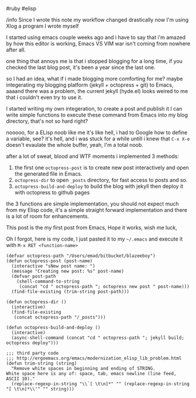 #ruby #elisp

/info Since I wrote this note my workflow changed drastically now I'm using Xlog a program I wrote myself

I started using emacs couple weeks ago and i have to say that i'm amazed by how this editor is working, Emacs VS VIM war isn't coming from nowhere after all.

one thing that annoys me is that i stopped blogging for a long time, if you checked the last blog post, it's been a year since the last one.

so I had an idea, what if i made blogging more comforting for me? maybe integerating my blogging platform (jekyll + octopress + git) to Emacs, aaaand there was a problem, the current jekyll (hyde.el) looks weired to me that i couldn't even try to use it.

I started writing my own integeration, to create a post and publish it I can write simple functions to execute these command from Emacs into my blog directory, that's not so hard right?

nooooo, for a ELisp noob like me it's like hell, i had to Google how to define a variable, see? it's hell, and i was stuck for a while untill i knew that `C-x X-e` doesn't evaulate the whole buffer, yeah, I'm a total noob.

after a lot of sweat, blood and WTF moments i implemented 3 methods:

1. the first one `octopress-post` is to create new post interactively and open the generated file in Emacs.
2. `octopress-dir` to open `_posts` directory, for fast access to posts and so.
3. `octopress-build-and-deploy` to build the blog with jekyll then deploy it with octopress to github pages

the 3 functions are simple implementation, you should not expect much from my Elisp code, it's a simple straight forward implementation and there is a lot of room for enhancements.

This post is the my first post from Emacs, Hope it works, wish me luck,

Oh I forgot, here is my code, I just pasted it to my `~/.emacs` and execute it
with `M-x RET <function-name>`

```elisp
(defvar octopress-path "/Users/emad/bitbucket/blazeeboy")
(defun octopress-post (post-name)
  (interactive "sNew post name: ")
  (message "Creating new post: %s" post-name)
  (defvar post-path
    (shell-command-to-string
     (concat "cd " octopress-path "; octopress new post " post-name)))
  (find-file-existing (trim-string post-path)))

(defun octopress-dir ()
  (interactive)
  (find-file-existing
   (concat octopress-path "/_posts")))

(defun octopress-build-and-deploy ()
  (interactive)
  (async-shell-command (concat "cd " octopress-path "; jekyll build; octopress deploy")))

;;; third party code
;;; http://ergoemacs.org/emacs/modernization_elisp_lib_problem.html
(defun trim-string (string)
  "Remove white spaces in beginning and ending of STRING.
White space here is any of: space, tab, emacs newline (line feed, ASCII 10)."
  (replace-regexp-in-string "\\`[ \t\n]*" "" (replace-regexp-in-string "[ \t\n]*\\'" "" string)))
```
